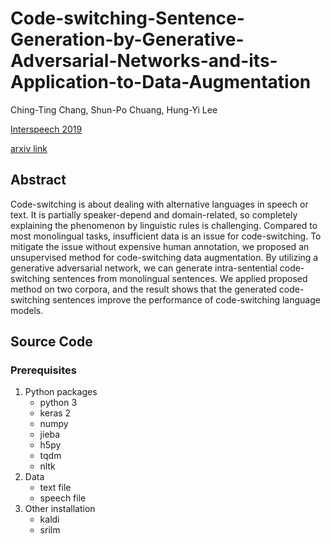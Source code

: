 # Code-switching-Sentence-Generation-by-Generative-Adversarial-Networks-and-its-Application-to-Data-Augmentation

Ching-Ting Chang, Shun-Po Chuang, Hung-Yi Lee

[Interspeech 2019](https://www.isca-speech.org/archive/Interspeech_2019/pdfs/3214.pdf)

[arxiv link](https://arxiv.org/abs/1811.02356)

## Abstract

Code-switching is about dealing with alternative languages in speech or text. It is partially speaker-depend and domain-related, so completely explaining the phenomenon by linguistic rules is challenging. Compared to most monolingual tasks, insufficient data is an issue for code-switching. To mitigate the issue without expensive human annotation, we proposed an unsupervised method for code-switching data augmentation. By utilizing a generative adversarial network, we can generate intra-sentential code-switching sentences from monolingual sentences. We applied proposed method on two corpora, and the result shows that the generated code-switching sentences improve the performance of code-switching language models.


## Source Code

### Prerequisites
1. Python packages
    - python 3
    - keras 2
    - numpy
    - jieba
    - h5py
    - tqdm
    - nltk
2. Data
    - text file
    - speech file
3. Other installation
    - kaldi
    - srilm
